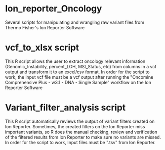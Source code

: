 # Ion_reporter_Oncology
Several scripts for manipulating and wrangling raw variant files from Thermo Fisher's Ion Reporter Software

# vcf_to_xlsx script
This R script allows the user to extract oncology relevant information (Genomic_Instability, percent_LOH, MSI_Status, etc) from columns in a vcf output and transform it to an excel/csv format. 
In order for the script to work, the input vcf file must be a vcf output after running the "Oncomine Comprehensive Plus - w3.1 - DNA - Single Sample" workflow on the Ion Reporter Software

# Variant_filter_analysis script
This R script automatically reviews the output of variant filters created on Ion Reporter. Sometimes, the created filters on the Ion Reporter miss important variants, so R does the manual checking, review and verification of the filtered results from Ion Reporter to make sure no variants are missed. 
In order for the script to work, Input files must be ".tsv" from Ion Reporter.

